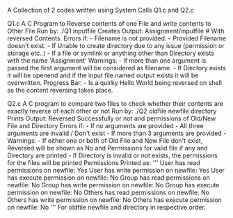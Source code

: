 A Collection of 2 codes written using System Calls Q1.c and Q2.c

Q1.c A C Program to Reverse contents of one File and write contents to Other File
    Run by: ./Q1 inputfile
    Creates Output: Assignment/inputfile # With reversed Contents.
    Errors if:
        - Filename is not provided.
        - Provided Filename doesn't exist.
        - If Unable to create directory due to any issue (permission or storage etc..)
        - If a file or symlink or anything other than Directory exists with the name 'Assignment'
    Warnings:
        - If more than one argument is passed the first argument will be considered as filename.
        - If Diectory exists it will be openend and if the input file named output exists it will be overwritten.
    Progress Bar:
        - Is a quirky Hello World being reversed on shell as the content reversing takes place.

Q2.c A C program to compare two files to check whether their contents are exactly reverse of each other or not
    Run by: ./Q2 oldfile newfile directory
    Prints Output: Reversed Successfully or not and permissions of Old/New File and Directory
    Errors if:
        - If no arguments are provided
        - All three arguments are invalid / Don't exist
        - If more than 3 arguments are provided
        -
    Warnings:
        - If either one or both of Old File and New File don't exist, Reversed will be shown as No and Permissions for valid file if any and Directory are printed
        - If Directory is invalid or not exists, the permissions for the files will be printed
    Permissions Printed as:
        '''
        User has read permissions on newfile: Yes
        User has write permission on newfile: Yes
        User has execute permission on newfile: No
        Group has read permissions on newfile: No
        Group has write permission on newfile: No
        Group has execute permission on newfile: No
        Others has read permissions on newfile: No
        Others has write permission on newfile: No
        Others has execute permission on newfile: No
        '''
        For oldfile newfile and directory in respective order.

